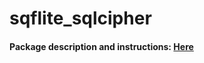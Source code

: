 # sqflite_sqlcipher

#### Package description and instructions: [Here](https://github.com/davidmartos96/sqflite_sqlcipher/blob/master/sqflite/README.md)
